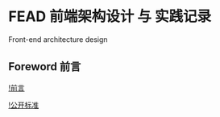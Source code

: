 # FEAD 前端架构设计 与 实践记录
 Front-end architecture design
 
## Foreword 前言
[!前言](https://github.com/zhanghengxin/FEAD/blob/master/Foreword.md)

[!公开标准](https://github.com/zhanghengxin/FEAD/blob/master/PublicStandard.md)
